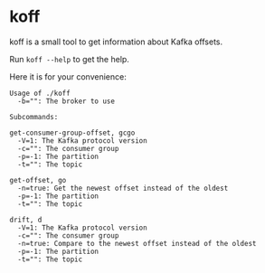 koff
====

koff is a small tool to get information about Kafka offsets.

Run `koff --help` to get the help.

Here it is for your convenience:

```
Usage of ./koff
  -b="": The broker to use

Subcommands:

get-consumer-group-offset, gcgo
  -V=1: The Kafka protocol version
  -c="": The consumer group
  -p=-1: The partition
  -t="": The topic

get-offset, go
  -n=true: Get the newest offset instead of the oldest
  -p=-1: The partition
  -t="": The topic

drift, d
  -V=1: The Kafka protocol version
  -c="": The consumer group
  -n=true: Compare to the newest offset instead of the oldest
  -p=-1: The partition
  -t="": The topic

```
